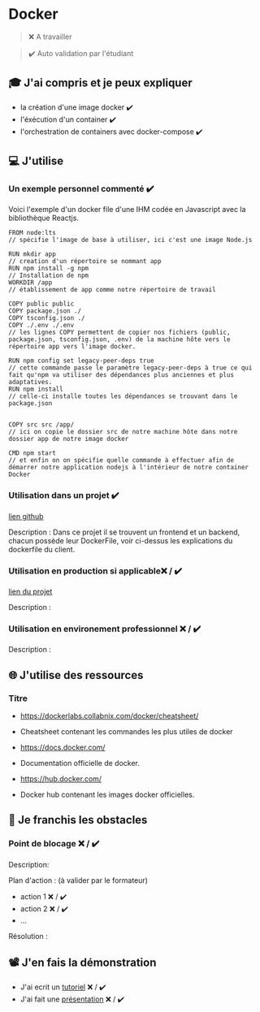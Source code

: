 # Docker

> ❌ A travailler

> ✔️ Auto validation par l'étudiant

## 🎓 J'ai compris et je peux expliquer

- la création d'une image docker ✔️
- l'éxécution d'un container ✔️
- l'orchestration de containers avec docker-compose ✔️


## 💻 J'utilise

### Un exemple personnel commenté ✔️

Voici l'exemple d'un docker file d'une IHM codée en Javascript avec la bibliothèque Reactjs.

```'javascript'
FROM node:lts
// spécifie l'image de base à utiliser, ici c'est une image Node.js

RUN mkdir app
// creation d'un répertoire se nommant app
RUN npm install -g npm
// Installation de npm 
WORKDIR /app
// établissement de app comme notre répertoire de travail

COPY public public
COPY package.json ./
COPY tsconfig.json ./
COPY ./.env ./.env
// les lignes COPY permettent de copier nos fichiers (public, package.json, tsconfig.json, .env) de la machine hôte vers le répertoire app vers l'image docker.

RUN npm config set legacy-peer-deps true
// cette commande passe le paramètre legacy-peer-deps à true ce qui fait qu'npm va utiliser des dépendances plus anciennes et plus adaptatives.
RUN npm install 
// celle-ci installe toutes les dépendances se trouvant dans le package.json


COPY src src /app/
// ici on copie le dossier src de notre machine hôte dans notre dossier app de notre image docker

CMD npm start
// et enfin on on spécifie quelle commande à effectuer afin de démarrer notre application nodejs à l'intérieur de notre container Docker
```



### Utilisation dans un projet ✔️

[lien github](https://github.com/WildCodeSchool/2022-11-turing-FindSpots)

Description : Dans ce projet il se trouvent un frontend et un backend, chacun possède leur DockerFile, voir ci-dessus les explications du dockerfile du client. 

### Utilisation en production si applicable❌ / ✔️

[lien du projet](...)

Description :

### Utilisation en environement professionnel ❌ / ✔️

Description :

## 🌐 J'utilise des ressources

### Titre

- https://dockerlabs.collabnix.com/docker/cheatsheet/
- Cheatsheet contenant les commandes les plus utiles de docker

- https://docs.docker.com/
- Documentation officielle de docker.

- https://hub.docker.com/
- Docker hub contenant les images docker officielles. 

## 🚧 Je franchis les obstacles

### Point de blocage ❌ / ✔️

Description:

Plan d'action : (à valider par le formateur)

- action 1 ❌ / ✔️
- action 2 ❌ / ✔️
- ...

Résolution :

## 📽️ J'en fais la démonstration

- J'ai ecrit un [tutoriel](...) ❌ / ✔️
- J'ai fait une [présentation](...) ❌ / ✔️
